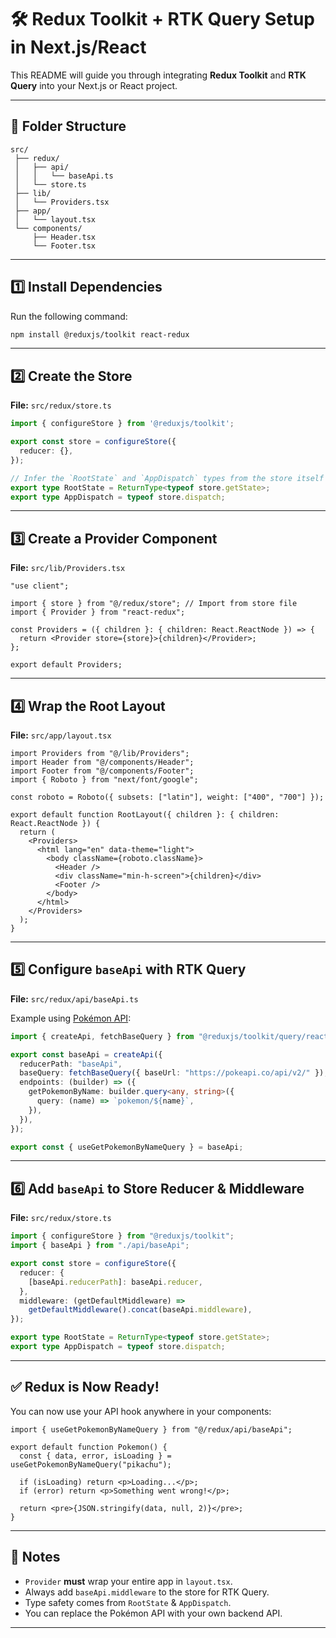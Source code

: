# 🛠 Redux Toolkit + RTK Query Setup in Next.js/React

This README will guide you through integrating **Redux Toolkit** and **RTK Query** into your Next.js or React project.

---

## 📂 Folder Structure

```
src/
 ├── redux/
 │   ├── api/
 │   │   └── baseApi.ts
 │   └── store.ts
 ├── lib/
 │   └── Providers.tsx
 ├── app/
 │   └── layout.tsx
 └── components/
     ├── Header.tsx
     └── Footer.tsx
```

---

## 1️⃣ Install Dependencies

Run the following command:

```bash
npm install @reduxjs/toolkit react-redux
```

---

## 2️⃣ Create the Store

**File:** `src/redux/store.ts`

```ts
import { configureStore } from '@reduxjs/toolkit';

export const store = configureStore({
  reducer: {},
});

// Infer the `RootState` and `AppDispatch` types from the store itself
export type RootState = ReturnType<typeof store.getState>;
export type AppDispatch = typeof store.dispatch;
```

---

## 3️⃣ Create a Provider Component

**File:** `src/lib/Providers.tsx`

```tsx
"use client";

import { store } from "@/redux/store"; // Import from store file
import { Provider } from "react-redux";

const Providers = ({ children }: { children: React.ReactNode }) => {
  return <Provider store={store}>{children}</Provider>;
};

export default Providers;
```

---

## 4️⃣ Wrap the Root Layout

**File:** `src/app/layout.tsx`

```tsx
import Providers from "@/lib/Providers";
import Header from "@/components/Header";
import Footer from "@/components/Footer";
import { Roboto } from "next/font/google";

const roboto = Roboto({ subsets: ["latin"], weight: ["400", "700"] });

export default function RootLayout({ children }: { children: React.ReactNode }) {
  return (
    <Providers>
      <html lang="en" data-theme="light">
        <body className={roboto.className}>
          <Header />
          <div className="min-h-screen">{children}</div>
          <Footer />
        </body>
      </html>
    </Providers>
  );
}
```

---

## 5️⃣ Configure `baseApi` with RTK Query

**File:** `src/redux/api/baseApi.ts`

Example using [Pokémon API](https://redux-toolkit.js.org/rtk-query/overview):

```ts
import { createApi, fetchBaseQuery } from "@reduxjs/toolkit/query/react";

export const baseApi = createApi({
  reducerPath: "baseApi",
  baseQuery: fetchBaseQuery({ baseUrl: "https://pokeapi.co/api/v2/" }),
  endpoints: (builder) => ({
    getPokemonByName: builder.query<any, string>({
      query: (name) => `pokemon/${name}`,
    }),
  }),
});

export const { useGetPokemonByNameQuery } = baseApi;
```

---

## 6️⃣ Add `baseApi` to Store Reducer & Middleware

**File:** `src/redux/store.ts`

```ts
import { configureStore } from "@reduxjs/toolkit";
import { baseApi } from "./api/baseApi";

export const store = configureStore({
  reducer: {
    [baseApi.reducerPath]: baseApi.reducer,
  },
  middleware: (getDefaultMiddleware) =>
    getDefaultMiddleware().concat(baseApi.middleware),
});

export type RootState = ReturnType<typeof store.getState>;
export type AppDispatch = typeof store.dispatch;
```

---

## ✅ Redux is Now Ready!

You can now use your API hook anywhere in your components:

```tsx
import { useGetPokemonByNameQuery } from "@/redux/api/baseApi";

export default function Pokemon() {
  const { data, error, isLoading } = useGetPokemonByNameQuery("pikachu");

  if (isLoading) return <p>Loading...</p>;
  if (error) return <p>Something went wrong!</p>;

  return <pre>{JSON.stringify(data, null, 2)}</pre>;
}
```

---

## 📝 Notes
- `Provider` **must** wrap your entire app in `layout.tsx`.
- Always add `baseApi.middleware` to the store for RTK Query.
- Type safety comes from `RootState` & `AppDispatch`.
- You can replace the Pokémon API with your own backend API.

---
